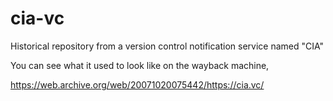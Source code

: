 # cia-vc

Historical repository from a version control notification service named "CIA"

You can see what it used to look like on the wayback machine,

https://web.archive.org/web/20071020075442/https://cia.vc/

